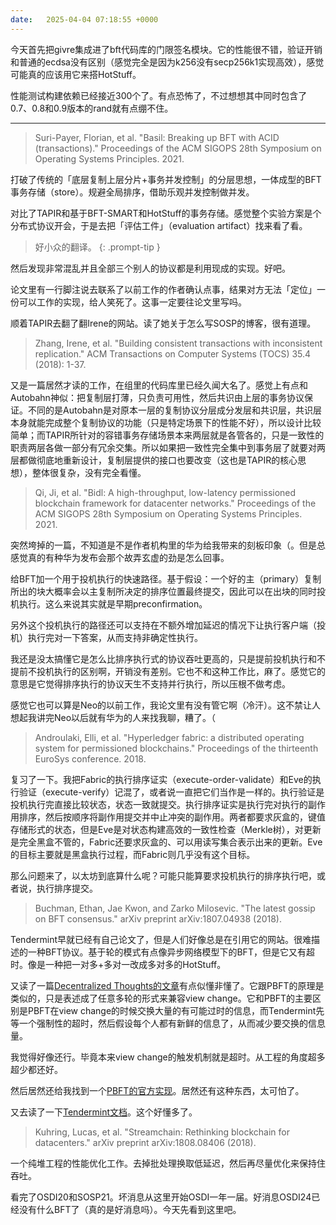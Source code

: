 ```yaml
---
date:   2025-04-04 07:18:55 +0000
---
```


今天首先把givre集成进了bft代码库的门限签名模块。它的性能很不错，验证开销和普通的ecdsa没有区别（感觉完全是因为k256没有secp256k1实现高效），感觉可能真的应该用它来搭HotStuff。

性能测试构建依赖已经接近300个了。有点恐怖了，不过想想其中同时包含了0.7、0.8和0.9版本的rand就有点绷不住。

----

> Suri-Payer, Florian, et al. "Basil: Breaking up BFT with ACID (transactions)." Proceedings of the ACM SIGOPS 28th Symposium on Operating Systems Principles. 2021.

打破了传统的「底层复制上层分片+事务并发控制」的分层思想，一体成型的BFT事务存储（store）。规避全局排序，借助乐观并发控制做并发。

对比了TAPIR和基于BFT-SMART和HotStuff的事务存储。感觉整个实验方案是个分布式协议开会，于是去把「评估工件」（evaluation artifact）找来看了看。

> 好小众的翻译。
{: .prompt-tip }

然后发现非常混乱并且全部三个别人的协议都是利用现成的实现。好吧。

论文里有一行脚注说去联系了以前工作的作者确认点事，结果对方无法「定位」一份可以工作的实现，给人笑死了。这事一定要往论文里写吗。

顺着TAPIR去翻了翻Irene的网站。读了她关于怎么写SOSP的博客，很有道理。

> Zhang, Irene, et al. "Building consistent transactions with inconsistent replication." ACM Transactions on Computer Systems (TOCS) 35.4 (2018): 1-37.

又是一篇居然才读的工作，在组里的代码库里已经久闻大名了。感觉上有点和Autobahn神似：把复制层打薄，只负责可用性，然后共识由上层的事务协议保证。不同的是Autobahn是对原本一层的复制协议分层成分发层和共识层，共识层本身就能完成整个复制协议的功能（只是特定场景下的性能不好），所以设计比较简单；而TAPIR所针对的容错事务存储场景本来两层就是各管各的，只是一致性的职责两层各做一部分有冗余交集。所以如果把一致性完全集中到事务层了就要对两层都做彻底地重新设计，复制层提供的接口也要改变（这也是TAPIR的核心思想），整体很复杂，没有完全看懂。

> Qi, Ji, et al. "Bidl: A high-throughput, low-latency permissioned blockchain framework for datacenter networks." Proceedings of the ACM SIGOPS 28th Symposium on Operating Systems Principles. 2021.

突然垮掉的一篇，不知道是不是作者机构里的华为给我带来的刻板印象（。但是总感觉真的有种华为发布会那个故弄玄虚的劲是怎么回事。

给BFT加一个用于投机执行的快速路径。基于假设：一个好的主（primary）复制所出的块大概率会以主复制所决定的排序位置最终提交，因此可以在出块的同时投机执行。这么来说其实就是早期preconfirmation。

另外这个投机执行的路径还可以支持在不额外增加延迟的情况下让执行客户端（投机）执行完对一下答案，从而支持非确定性执行。

我还是没太搞懂它是怎么比排序执行式的协议吞吐更高的，只是提前投机执行和不提前不投机执行的区别啊，开销没有差别。它也不和这种工作比，麻了。感觉它的意思是它觉得排序执行的协议天生不支持并行执行，所以压根不做考虑。

感觉它也可以算是Neo的以前工作，我论文里有没有管它啊（冷汗）。这不禁让人想起我讲完Neo以后就有华为的人来找我聊，糟了。（

> Androulaki, Elli, et al. "Hyperledger fabric: a distributed operating system for permissioned blockchains." Proceedings of the thirteenth EuroSys conference. 2018.

复习了一下。我把Fabric的执行排序证实（execute-order-validate）和Eve的执行验证（execute-verify）记混了，或者说一直把它们当作是一样的。执行验证是投机执行完直接比较状态，状态一致就提交。执行排序证实是执行完对执行的副作用排序，然后按顺序将副作用提交并中止冲突的副作用。两者都要求灰盒的，键值存储形式的状态，但是Eve是对状态构建高效的一致性检查（Merkle树），对更新是完全黑盒不管的，Fabric还要求灰盒的、可以用读写集合表示出来的更新。Eve的目标主要就是黑盒执行过程，而Fabric则几乎没有这个目标。

那么问题来了，以太坊到底算什么呢？可能只能算要求投机执行的排序执行吧，或者说，执行排序提交。

> Buchman, Ethan, Jae Kwon, and Zarko Milosevic. "The latest gossip on BFT consensus." arXiv preprint arXiv:1807.04938 (2018).

Tendermint早就已经有自己论文了，但是人们好像总是在引用它的网站。很难描述的一种BFT协议。基于轮的模式有点像异步网络模型下的BFT，但是它又有超时。像是一种把一对多+多对一改成多对多的HotStuff。

又读了一篇[Decentralized Thoughts的文章][1]有点似懂非懂了。它跟PBFT的原理是类似的，只是表述成了任意多轮的形式来兼容view change。它和PBFT的主要区别是PBFT在view change的时候交换大量的有可能过时的信息，而Tendermint先等一个强制性的超时，然后假设每个人都有新鲜的信息了，从而减少要交换的信息量。

[1]: https://decentralizedthoughts.github.io/2023-04-01-hotstuff-2/

我觉得好像还行。毕竟本来view change的触发机制就是超时。从工程的角度超多超少都还好。

然后居然还给我找到一个[PBFT的官方实现](https://pmg.csail.mit.edu/bft/bft.tar.gz)。居然还有这种东西，太可怕了。

又去读了一下[Tendermint文档](https://docs.tendermint.com/master/introduction/what-is-tendermint.html#consensus-overview)。这个好懂多了。

> Kuhring, Lucas, et al. "Streamchain: Rethinking blockchain for datacenters." arXiv preprint arXiv:1808.08406 (2018).

一个纯堆工程的性能优化工作。去掉批处理换取低延迟，然后再尽量优化来保持住吞吐。

看完了OSDI20和SOSP21。坏消息从这里开始OSDI一年一届。好消息OSDI24已经没有什么BFT了（真的是好消息吗）。今天先看到这里吧。
